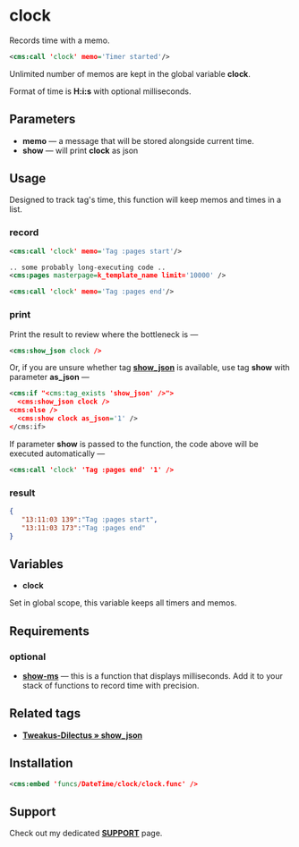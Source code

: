 # clock

Records time with a memo.

```xml
<cms:call 'clock' memo='Timer started'/>
```

Unlimited number of memos are kept in the global variable **clock**.

Format of time is **H:i:s** with optional milliseconds.

## Parameters

* __memo__ — a message that will be stored alongside current time.
* __show__ — will print **clock** as json

## Usage

Designed to track tag's time, this function will keep memos and times in a list.

### record

```xml
<cms:call 'clock' memo='Tag :pages start'/>

.. some probably long-executing code ..
<cms:pages masterpage=k_template_name limit='10000' />

<cms:call 'clock' memo='Tag :pages end'/>
```

### print

Print the result to review where the bottleneck is —

```xml
<cms:show_json clock />
```

Or, if you are unsure whether tag [**show_json**](#related-tags) is available, use tag **show** with parameter **as_json** &mdash;

```xml
<cms:if "<cms:tag_exists 'show_json' />">
  <cms:show_json clock />
<cms:else />
  <cms:show clock as_json='1' />
</cms:if>
```

If parameter **show** is passed to the function, the code above will be executed automatically —

```xml
<cms:call 'clock' 'Tag :pages end' '1' />
```

### result

```json
{
   "13:11:03 139":"Tag :pages start",
   "13:11:03 173":"Tag :pages end"
}
```

## Variables

* **clock**

Set in global scope, this variable keeps all timers and memos.

## Requirements

### optional

* [__show-ms__](../show-ms/) &mdash; this is a function that displays milliseconds. Add it to your stack of functions to record time with precision.

## Related tags

* [**Tweakus-Dilectus &raquo; show_json**](https://github.com/trendoman/Tweakus-Dilectus/tree/main/anton.cms%40ya.ru__tags-new/show_json/)

## Installation

```xml
<cms:embed 'funcs/DateTime/clock/clock.func' />
```

## Support

Check out my dedicated [**SUPPORT**](/SUPPORT.md) page.
